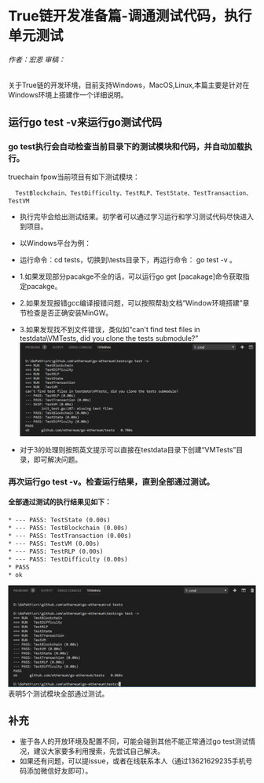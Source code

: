 # True链开发准备篇-调通测试代码，执行单元测试 #
###### 作者：宏恩 审稿：

关于True链的开发环境，目前支持Windows，MacOS,Linux,本篇主要是针对在Windows环境上搭建作一个详细说明。

## 运行go test -v来运行go测试代码 ##
### go test执行会自动检查当前目录下的测试模块和代码，并自动加载执行。
  truechain fpow当前项目有如下测试模块：
```
  TestBlockchain、TestDifficulty、TestRLP、TestState、TestTransaction、TestVM
```
* 执行完毕会给出测试结果。初学者可以通过学习运行和学习测试代码尽快进入到项目。

* 以Windows平台为例：
* 运行命令：cd tests，切换到\tests目录下，再运行命令： go test -v 。

* 1.如果发现部分pacakge不全的话，可以运行go get [pacakage]命令获取指定pacakge。
* 2.如果发现报错gcc编译报错问题，可以按照帮助文档“Window环境搭建”章节检查是否正确安装MinGW。
* 3.如果发现找不到文件错误，类似如“can't find test files in testdata\VMTests, did you clone the tests submodule?”
![测试不通过](../img/run_go_test_fail.png)
* 对于3的处理则按照英文提示可以直接在testdata目录下创建“VMTests”目录，即可解决问题。

### 再次运行go test -v。检查运行结果，直到全部通过测试。
#### 全部通过测试的执行结果见如下：
```
* --- PASS: TestState (0.00s)
* --- PASS: TestBlockchain (0.00s)
* --- PASS: TestTransaction (0.00s)
* --- PASS: TestVM (0.00s)
* --- PASS: TestRLP (0.00s)
* --- PASS: TestDifficulty (0.00s)
* PASS
* ok
```  
![测试通过](../img/run_go_test_ok.png)
表明5个测试模块全部通过测试。
## 补充 
* 鉴于各人的开放环境及配置不同，可能会碰到其他不能正常通过go test测试情况，建议大家要多利用搜索，先尝试自己解决。
* 如果还有问题，可以提issue，或者在线联系本人（通过13621629235手机号码添加微信好友即可）。
